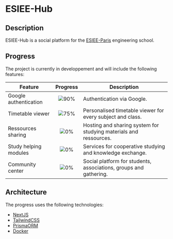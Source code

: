 # ESIEE-Hub

## Description
ESIEE-Hub is a social platform for the [ESIEE-Paris](https://www.esiee.fr/) engineering school.

## Progress
The project is currently in developpement and will include the following features:

| Feature                | Progress                                | Description                                                        |
|------------------------|:---------------------------------------:|--------------------------------------------------------------------|
| Google authentication  |  ![90%](https://progress-bar.dev/90)    | Authentication via Google.         |
| Timetable viewer       |  ![75%](https://progress-bar.dev/75)    | Personalised timetable viewer for every subject and class.         |
| Ressources sharing     |  ![0%](https://progress-bar.dev/0)      | Hosting and sharing system for studying materials and ressources.  |
| Study helping modules  |  ![0%](https://progress-bar.dev/0)      | Services for cooperative studying and knowledge exchange.          |
| Community center       |  ![0%](https://progress-bar.dev/0)      | Social platform for students, associations, groups and gathering.  |

## Architecture
The progress uses the following technologies:
- [NextJS](https://nextjs.org/)
- [TailwindCSS](https://tailwindcss.com/)
- [PrismaORM](https://www.prisma.io/)
- [Docker](https://www.docker.com/)
